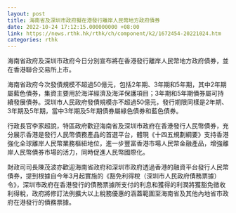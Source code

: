 ```yaml
---
layout: post
title: 海南省及深圳市政府擬在港發行離岸人民幣地方政府債券
date: 2022-10-24 17:12:15.000000000 +08:00
link: https://news.rthk.hk/rthk/ch/component/k2/1672454-20221024.htm
categories: rthk
---
```


海南省政府及深圳市政府今日分別宣布將在香港發行離岸人民幣地方政府債券，並在香港聯合交易所上市。

海南省政府今次發債規模不超過50億元，包括2年期、3年期和5年期，其中2年期屬藍色債券，集資主要用於海洋經濟及海洋保護項目；3年期和5年期債券屬可持續發展債券。深圳市人民政府發債規模亦不超過50億元，發行期限同樣是2年期、3年期及5年期，當中3年期及5年期債券屬綠色債券和藍色債券。
 
行政長官李家超說，特區政府歡迎海南省及深圳市政府在香港發行人民幣債券，充分展示香港是發行人民幣債務產品的首選平台，體現《十四五規劃綱要》支持香港強化全球離岸人民幣業務樞紐地位，進一步豐富香港市場人民幣金融產品，增強離岸人民幣債券市場的活力，同時促進人民幣國際化。
 
財政司司長陳茂波亦歡迎海南省政府和深圳市政府透過香港的融資平台發行人民幣債券，提到根據自今年3月起實施的《豁免利得稅（深圳市人民政府債務票據）令》，深圳市政府在香港發行的債務票據所支付的利息和獲得的利潤將獲豁免徵收利得稅，政府將修訂法例擴大以上稅務優惠的涵蓋範圍至海南省及其他內地省市政府在港發行的債務票據。
